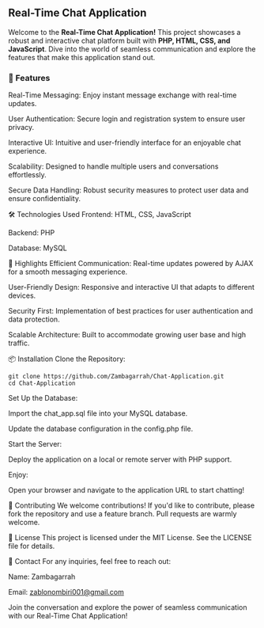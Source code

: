 ## Real-Time Chat Application
Welcome to the **Real-Time Chat Application!** This project showcases a robust and interactive chat platform built with **PHP, HTML, CSS, and JavaScript**. Dive into the world of seamless communication and explore the features that make this application stand out.

### 🚀 Features
Real-Time Messaging: Enjoy instant message exchange with real-time updates.

User Authentication: Secure login and registration system to ensure user privacy.

Interactive UI: Intuitive and user-friendly interface for an enjoyable chat experience.

Scalability: Designed to handle multiple users and conversations effortlessly.

Secure Data Handling: Robust security measures to protect user data and ensure confidentiality.

🛠️ Technologies Used
Frontend: HTML, CSS, JavaScript

Backend: PHP

Database: MySQL

🌟 Highlights
Efficient Communication: Real-time updates powered by AJAX for a smooth messaging experience.

User-Friendly Design: Responsive and interactive UI that adapts to different devices.

Security First: Implementation of best practices for user authentication and data protection.

Scalable Architecture: Built to accommodate growing user base and high traffic.

📦 Installation
Clone the Repository:
```
git clone https://github.com/Zambagarrah/Chat-Application.git
cd Chat-Application
```

Set Up the Database:

Import the chat_app.sql file into your MySQL database.

Update the database configuration in the config.php file.

Start the Server:

Deploy the application on a local or remote server with PHP support.

Enjoy:

Open your browser and navigate to the application URL to start chatting!

🤝 Contributing
We welcome contributions! If you'd like to contribute, please fork the repository and use a feature branch. Pull requests are warmly welcome.

📄 License
This project is licensed under the MIT License. See the LICENSE file for details.

📧 Contact
For any inquiries, feel free to reach out:

Name: Zambagarrah

Email: zablonombiri001@gmail.com

Join the conversation and explore the power of seamless communication with our Real-Time Chat Application!
